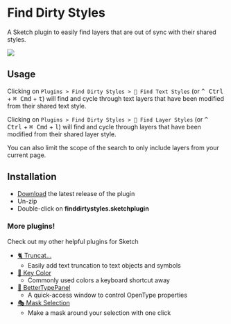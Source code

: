 # Find Dirty Styles

A Sketch plugin to easily find layers that are out of sync with their shared styles.

![](images/finddirtytextstyles.gif)

## Usage

Clicking on `Plugins > Find Dirty Styles > 🔎 Find Text Styles` (or <kbd>^ Ctrl</kbd> + <kbd>⌘ Cmd</kbd> + <kbd>t</kbd>) will find and cycle through text layers that have been modified from their shared text style.

Clicking on `Plugins > Find Dirty Styles > 🔎 Find Layer Styles` (or <kbd>^ Ctrl</kbd> + <kbd>⌘ Cmd</kbd> + <kbd>l</kbd>) will find and cycle through layers that have been modified from their shared layer style.

You can also limit the scope of the search to only include layers from your current page.

## Installation

- [Download](../../releases/latest/download/finddirtystyles.sketchplugin.zip) the latest release of the plugin
- Un-zip
- Double-click on **finddirtystyles.sketchplugin**

### More plugins!
Check out my other helpful plugins for Sketch

- [🐈 Truncat...](https://github.com/KevinGutowski/Truncat)
  - Easily add text truncation to text objects and symbols
- [🌈 Key Color](https://github.com/KevinGutowski/keyColor)
  - Commonly used colors a keyboard shortcut away
- [📌 BetterTypePanel](https://github.com/KevinGutowski/betterTypePanel)
  - A quick-access window to control OpenType properties
- [🎭 Mask Selection](https://github.com/KevinGutowski/Mask-Selection)
  - Make a mask around your selection with one click

